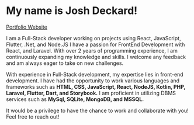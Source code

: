 <h1>My name is Josh Deckard!</h1>
<p><a href="www.jdsoftdev.com">Portfolio Website</a></p>

I am a Full-Stack developer working on projects using React, JavaScript, Flutter, .Net, and Node.JS I have a passion for FrontEnd Development with React, and Laravel. With over 2 years of programming experience, I am continuously expanding my knowledge and skills. I welcome any feedback and am always eager to take on new challenges.

With experience in Full-Stack development, my expertise lies in front-end development. I have had the opportunity to work various languages and frameworks such as <strong>HTML, CSS, JavaScript, React, NodeJS, Kotlin, PHP, Laravel, Flutter, Dart, and Storybook.</strong> I am proficient in utilizing DBMS services such as <strong>MySql, SQLite, MongoDB, and MSSQL.</strong>

It would be a privilege to have the chance to work and collaborate with you! Feel free to reach out!

<!---
DeckardJosh/DeckardJosh is a ✨ special ✨ repository because its `README.md` (this file) appears on your GitHub profile.
You can click the Preview link to take a look at your changes.
--->


